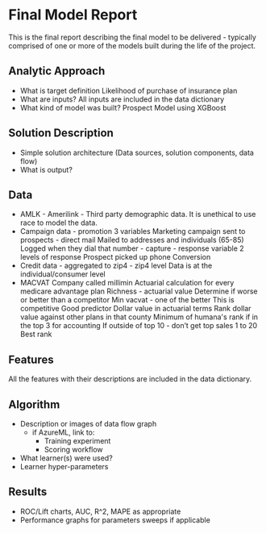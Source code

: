# Final Model Report
This is the final report describing the final model to be delivered - typically comprised of one or more of the models built during the life of the project.

## Analytic Approach
* What is target definition
Likelihood of purchase of insurance plan
* What are inputs? All inputs are included in the data dictionary
* What kind of model was built? Prospect Model using XGBoost

## Solution Description
* Simple solution architecture (Data sources, solution components, data flow)
* What is output?

## Data
* AMLK - Amerilink - Third party demographic data. It is unethical to use race to model the data.
* Campaign data - promotion
	3 variables
	Marketing campaign sent to prospects - direct mail
	Mailed to addresses and individuals (65-85)
	Logged when they dial that number - capture - response variable
	2 levels of response
	Prospect picked up phone
	Conversion
*	Credit data - aggregated to zip4 - zip4 level
	Data is at the individual/consumer level
* MACVAT
	Company called millimin
	Actuarial calculation for every medicare advantage plan
	Richness - actuarial value
	Determine if worse or better than a competitor
	Min vacvat - one of the better
	This is competitive
	Good predictor
	Dollar value in actuarial terms
	Rank dollar value against other plans in that county
	Minimum of humana's rank
 if in the top 3 for accounting
	If outside of top 10 - don’t get top sales
	1 to 20
	Best rank



## Features
All the features with their descriptions are included in the data dictionary.

## Algorithm
* Description or images of data flow graph
  * if AzureML, link to:
    * Training experiment
    * Scoring workflow
* What learner(s) were used?
* Learner hyper-parameters

## Results
* ROC/Lift charts, AUC, R^2, MAPE as appropriate
* Performance graphs for parameters sweeps if applicable
